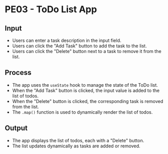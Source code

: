 # PE03 - ToDo List App

## Input
- Users can enter a task description in the input field.
- Users can click the "Add Task" button to add the task to the list.
- Users can click the "Delete" button next to a task to remove it from the list.

## Process
- The app uses the `useState` hook to manage the state of the ToDo list.
- When the "Add Task" button is clicked, the input value is added to the list of todos.
- When the "Delete" button is clicked, the corresponding task is removed from the list.
- The `.map()` function is used to dynamically render the list of todos.

## Output
- The app displays the list of todos, each with a "Delete" button.
- The list updates dynamically as tasks are added or removed.